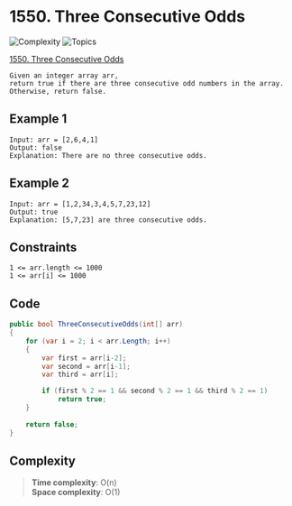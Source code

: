 # 1550. Three Consecutive Odds

![Complexity](https://img.shields.io/badge/easy-green)
![Topics](https://img.shields.io/badge/array-blue)

[1550. Three Consecutive Odds](https://leetcode.com/problems/three-consecutive-odds/description/?envType=daily-question&envId=2025-05-11)

```
Given an integer array arr, 
return true if there are three consecutive odd numbers in the array. 
Otherwise, return false.
```

## Example 1

```
Input: arr = [2,6,4,1]
Output: false
Explanation: There are no three consecutive odds.
```

## Example 2

```
Input: arr = [1,2,34,3,4,5,7,23,12]
Output: true
Explanation: [5,7,23] are three consecutive odds.
```

## Constraints

```
1 <= arr.length <= 1000
1 <= arr[i] <= 1000
```

## Code

```csharp
public bool ThreeConsecutiveOdds(int[] arr)
{
    for (var i = 2; i < arr.Length; i++)
    {
        var first = arr[i-2];
        var second = arr[i-1];
        var third = arr[i];

        if (first % 2 == 1 && second % 2 == 1 && third % 2 == 1)
            return true;
    }
    
    return false;
}
```

## Complexity

> **Time complexity**: O(n)  
> **Space complexity**: O(1)